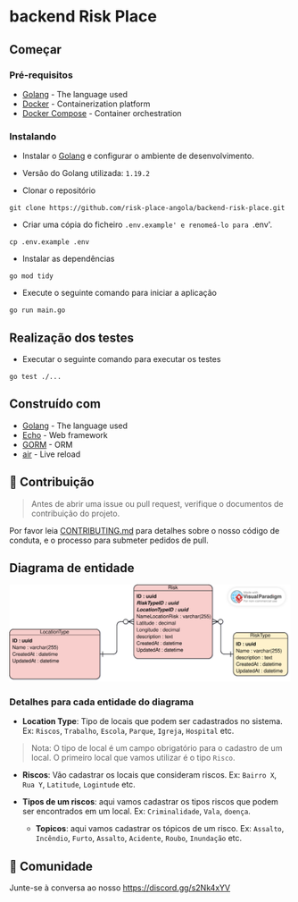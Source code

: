 # backend Risk Place

## Começar

### Pré-requisitos

* [Golang](https://golang.org/doc/install) - The language used
* [Docker](https://docs.docker.com/install/) - Containerization platform
* [Docker Compose](https://docs.docker.com/compose/install/) - Container orchestration

### Instalando

* Instalar o [Golang](https://golang.org/doc/install) e configurar o ambiente de desenvolvimento.

* Versão do Golang utilizada: `1.19.2`


* Clonar o repositório

```
git clone https://github.com/risk-place-angola/backend-risk-place.git
```

* Criar uma cópia do ficheiro `.env.example' e renomeá-lo para `.env'.

```
cp .env.example .env
```

* Instalar as dependências

```
go mod tidy
```

* Execute o seguinte comando para iniciar a aplicação

```
go run main.go
```

## Realização dos testes

* Executar o seguinte comando para executar os testes

```
go test ./...
```

## Construído com

* [Golang](https://golang.org/) - The language used
* [Echo](https://echo.labstack.com/) - Web framework
* [GORM](https://gorm.io/) - ORM
* [air](https://github.com/cosmtrek/air) - Live reload


## 🤝 Contribuição
> Antes de abrir uma issue ou pull request, verifique o documentos de contribuição do projeto.

Por favor leia [CONTRIBUTING.md](https://github.com/risk-place-angola/backend-risk-place/blob/main/CONTRIBUTING.md) 
para detalhes sobre o nosso código de conduta, e o processo para submeter pedidos de pull.

## Diagrama de entidade

![Diagrama de banco de dados](./docs/diagram/RiskPlaceEntityDiagram.vpd.svg)

### Detalhes para cada entidade do diagrama

* **Location Type**: Tipo de locais que podem ser cadastrados no sistema. Ex: `Riscos`, `Trabalho`, `Escola`, `Parque`, `Igreja`, `Hospital` etc.

> Nota: O tipo de local é um campo obrigatório para o cadastro de um local. O primeiro local que vamos utilizar é o tipo `Risco`.

* **Riscos**: Vão cadastrar os locais que consideram riscos. Ex: `Bairro X`, `Rua Y`, `Latitude`, `Logintude` etc.

* **Tipos de um riscos**: aqui vamos cadastrar os tipos riscos que podem ser encontrados em um local. Ex: `Criminalidade`, `Vala`, `doença`.
    * **Topicos**: aqui vamos cadastrar os tópicos de um risco. Ex: `Assalto`, `Incêndio`, `Furto`, `Assalto`, `Acidente`, `Roubo`, `Inundação` etc.
    
    
 ## 🍕 Comunidade
 
 Junte-se à conversa ao nosso https://discord.gg/s2Nk4xYV
